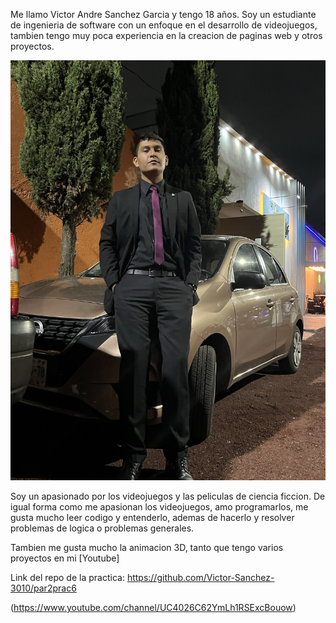 Me llamo Victor Andre Sanchez Garcia y tengo 18 años.
Soy un estudiante de ingenieria de software con un enfoque en el desarrollo de videojuegos, tambien tengo muy poca experiencia en la creacion de paginas web y otros proyectos.

![Yo](./docs/static/img/Yo.jpeg)

Soy un apasionado por los videojuegos y las peliculas de ciencia ficcion. De igual forma como me apasionan los videojuegos, amo programarlos, me gusta mucho leer codigo y entenderlo, ademas de hacerlo y resolver problemas de logica o problemas generales. 

Tambien me gusta mucho la animacion 3D, tanto que tengo varios proyectos en mi [Youtube]

Link del repo de la practica: https://github.com/Victor-Sanchez-3010/par2prac6

(https://www.youtube.com/channel/UC4026C62YmLh1RSExcBouow) 